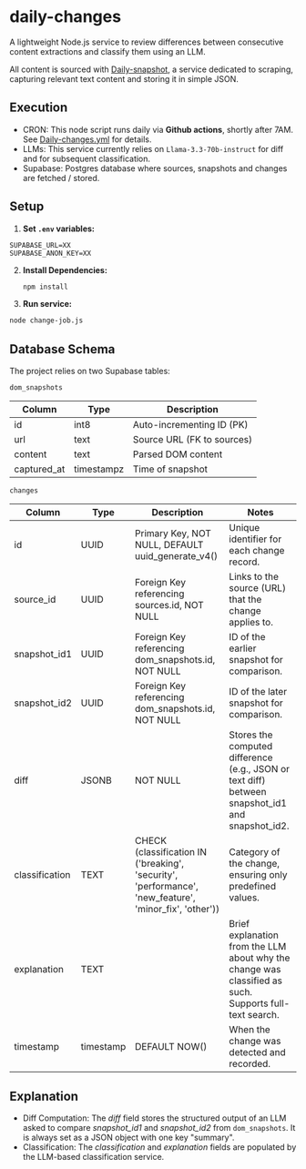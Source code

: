 # daily-changes

A lightweight Node.js service to review differences between consecutive content extractions and classify them using an LLM.

All content is sourced with [Daily-snapshot](https://github.com/superchangeai/daily-snapshot), a service dedicated to scraping, capturing relevant text content and storing it in simple JSON. 

## Execution

- CRON: This node script runs daily via **Github actions**, shortly after 7AM. See [Daily-changes.yml](https://github.com/superchangeai/daily-change/blob/main/.github/workflows/daily-changes.yml) for details.
- LLMs: This service currently relies on `Llama-3.3-70b-instruct` for diff and for subsequent classification. 
- Supabase: Postgres database where sources, snapshots and changes are fetched / stored.

## Setup

1. **Set `.env` variables:**

```
SUPABASE_URL=XX
SUPABASE_ANON_KEY=XX
```

2. **Install Dependencies:**
   ```bash
   npm install

3. **Run service:**

```bash
node change-job.js
```

## Database Schema

The project relies on two Supabase tables:

`dom_snapshots`

| Column | Type | Description | 
|--------|------|-------------|
| id     | int8     | Auto-incrementing ID (PK)          |
| url    | text     | Source URL (FK to sources)            |
| content    | text     | Parsed DOM content            |
| captured_at    | timestampz     | Time of snapshot            |

`changes`

| Column | Type | Description | Notes | 
|--------|------|-------------|-------------|
| id     | UUID     | Primary Key, NOT NULL, DEFAULT uuid_generate_v4()          | Unique identifier for each change record.|
| source_id     | UUID     | Foreign Key referencing sources.id, NOT NULL          | Links to the source (URL) that the change applies to.|
| snapshot_id1     | UUID     | Foreign Key referencing dom_snapshots.id, NOT NULL          | ID of the earlier snapshot for comparison.|
| snapshot_id2     | UUID     | Foreign Key referencing dom_snapshots.id, NOT NULL        | ID of the later snapshot for comparison.|
| diff     | JSONB     |  NOT NULL       | Stores the computed difference (e.g., JSON or text diff) between snapshot_id1 and snapshot_id2.|
| classification     | TEXT     | CHECK (classification IN ('breaking', 'security', 'performance', 'new_feature', 'minor_fix', 'other'))        | Category of the change, ensuring only predefined values.|
| explanation     | TEXT     |        | Brief explanation from the LLM about why the change was classified as such. Supports full-text search.|
| timestamp     | timestamp     | DEFAULT NOW()       | When the change was detected and recorded.|

## Explanation
- Diff Computation: The _diff_ field stores the structured output of an LLM asked to compare _snapshot_id1_ and _snapshot_id2_ from `dom_snapshots`. It is always set as a JSON object with one key "summary". 
- Classification: The _classification_ and _explanation_ fields are populated by the LLM-based classification service. 


